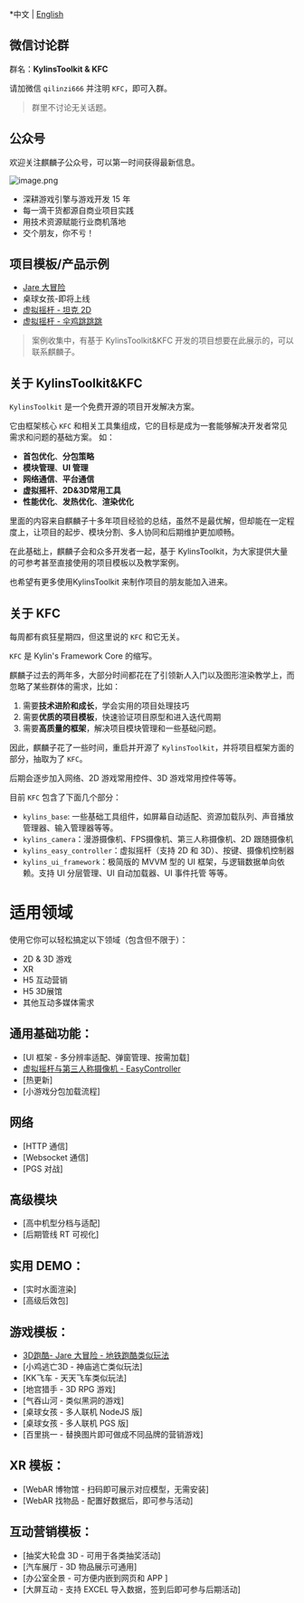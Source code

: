 *中文 | [English](./README.md)

## 微信讨论群

群名：**KylinsToolkit & KFC**

请加微信 `qilinzi666` 并注明 `KFC`，即可入群。

>群里不讨论无关话题。

## 公众号
欢迎关注麒麟子公众号，可以第一时间获得最新信息。

![image.png](https://download.cocos.com/CocosStore/markdown/c1fdf2a5defb499abbc9c78441b50d5e/c1fdf2a5defb499abbc9c78441b50d5e.png)
- 深耕游戏引擎与游戏开发 15 年
- 每一滴干货都源自商业项目实践
- 用技术资源赋能行业商机落地
- 交个朋友，你不亏！
## 项目模板/产品示例
- [Jare 大冒险](https://store.cocos.com/app/detail/4241)
- 桌球女孩-即将上线
- [虚拟摇杆 - 坦克 2D](https://github.com/MrKylinGithub/KylinsToolkit/tree/main/kfc/assets/module_demo_tank)
- [虚拟摇杆 - 伞鸡跳跳跳](https://github.com/MrKylinGithub/KylinsToolkit/tree/main/kfc/assets/module_demo_rooster)
> 案例收集中，有基于 KylinsToolkit&KFC 开发的项目想要在此展示的，可以联系麒麟子。

## 关于 KylinsToolkit&KFC
`KylinsToolkit` 是一个免费开源的项目开发解决方案。

它由框架核心 `KFC` 和相关工具集组成，它的目标是成为一套能够解决开发者常见需求和问题的基础方案。
如：
- **首包优化**、**分包策略**
- **模块管理**、**UI 管理**
- **网络通信**、**平台通信**
- **虚拟摇杆**、**2D&3D常用工具**
- **性能优化**、**发热优化**、**渲染优化**

里面的内容来自麒麟子十多年项目经验的总结，虽然不是最优解，但却能在一定程度上，让项目的起步、模块分割、多人协同和后期维护更加顺畅。

在此基础上，麒麟子会和众多开发者一起，基于 KylinsToolkit，为大家提供大量的可参考甚至直接使用的项目模板以及教学案例。

也希望有更多使用KylinsToolkit 来制作项目的朋友能加入进来。

## 关于 KFC
每周都有疯狂星期四，但这里说的 `KFC` 和它无关。

`KFC` 是 Kylin's Framework Core 的缩写。

麒麟子过去的两年多，大部分时间都花在了引领新人入门以及图形渲染教学上，而忽略了某些群体的需求，比如：
1. 需要**技术进阶和成长**，学会实用的项目处理技巧
2. 需要**优质的项目模板**，快速验证项目原型和进入迭代周期
3. 需要**高质量的框架**，解决项目模块管理和一些基础问题。

因此，麒麟子花了一些时间，重启并开源了 `KylinsToolkit`，并将项目框架方面的部分，抽取为了 `KFC`。

后期会逐步加入网络、2D 游戏常用控件、3D 游戏常用控件等等。

目前 `KFC` 包含了下面几个部分：
- `kylins_base`: 一些基础工具组件，如屏幕自动适配、资源加载队列、声音播放管理器、输入管理器等等。
- `kylins_camera`：漫游摄像机、FPS摄像机、第三人称摄像机、2D 跟随摄像机
- `kylins_easy_controller`：虚拟摇杆（支持 2D 和 3D）、按键、摄像机控制器
- `kylins_ui_framework`：极简版的 MVVM 型的 UI 框架，与逻辑数据单向依赖。支持 UI 分层管理、UI 自动加载器、UI 事件托管 等等。

# 适用领域
使用它你可以轻松搞定以下领域（包含但不限于）：
- 2D & 3D 游戏
- XR
- H5 互动营销
- H5 3D展馆
- 其他互动多媒体需求

## 通用基础功能：
- [UI 框架 - 多分辨率适配、弹窗管理、按需加载]
- [虚拟摇杆与第三人称摄像机 - EasyController](./docs-cn/EasyController/EasyController.md)
- [热更新]
- [小游戏分包加载流程]

## 网络
- [HTTP 通信]
- [Websocket 通信]
- [PGS 对战]

## 高级模块
- [高中机型分档与适配]
- [后期管线 RT 可视化]

## 实用 DEMO：
- [实时水面渲染]
- [高级后效包]

## 游戏模板：
- [3D跑酷- Jare 大冒险 - 地铁跑酷类似玩法](https://store.cocos.com/app/detail/4241)
- [小鸡逃亡3D - 神庙逃亡类似玩法]
- [KK飞车 - 天天飞车类似玩法]
- [地宫猎手 - 3D RPG 游戏]
- [气吞山河 - 类似黑洞的游戏]
- [桌球女孩 - 多人联机 NodeJS 版]
- [桌球女孩 - 多人联机 PGS 版]
- [百里挑一 - 替换图片即可做成不同品牌的营销游戏]

## XR 模板：
- [WebAR 博物馆 - 扫码即可展示对应模型，无需安装]
- [WebAR 找物品 - 配置好数据后，即可参与活动]

## 互动营销模板：
- [抽奖大轮盘 3D - 可用于各类抽奖活动]
- [汽车展厅 - 3D 物品展示可通用]
- [办公室全景 - 可方便内嵌到网页和 APP ]
- [大屏互动 - 支持 EXCEL 导入数据，签到后即可参与后期活动]
